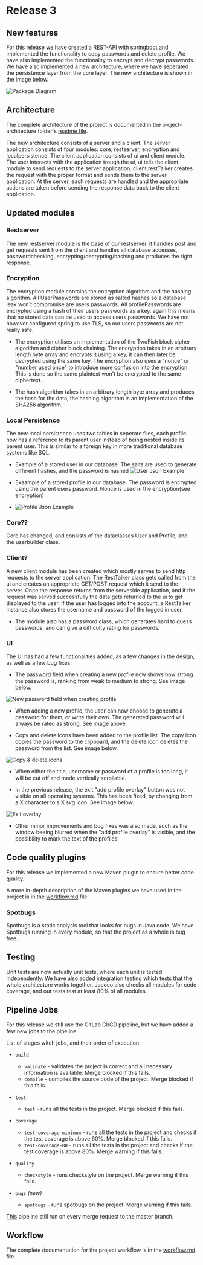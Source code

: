 # Release 3

## New features

For this release we have created a REST-API with springboot and implemented the functionality to copy passwords and delete profile. We have also implemented the functionality to encrypt and decrypt passwords. We have also implemented a new architecture, where we have seperated the persistence layer from the core layer. The new architecture is shown in the image below.

![Package Diagram](..\project-architecture\PUML-diagrams\PackageDiagram.png)

## Architecture

The complete architecture of the project is documented in the project-architecture folder's [readme file](../project-architecture\readme.md).

The new architecture consists of a server and a client. The server application consists of four modules: core, restserver, encryption and localpersistence. The client application consists of ui and client module. The user interacts with the application trough the ui, ui tells the client module to send requests to the server application. client.restTalker creates the request with the proper format and sends them to the server application. At the server, each requests are handled and the appropriate actions are taken before sending the response data back to the client application.

## Updated modules

### Restserver

The new restserver module is the base of our restserver. it handles post and get requests sent from the client and handles all database accesses, passwordchecking, encrypting/decrypting/hashing and produces the right response.


### Encryption

The encryption module contains the encryption algorithm and the hashing algorithm. All UserPasswords are stored as salted hashes so a database leak won´t compromise are users passwords. All profilePasswords are encrypted using a hash of their users passwords as a key, again this means that no stored data can be used to access users passwords. We have not however configured spring to use TLS, so our users passwords are not really safe.

- The encryption utilises an implementation of the TwoFish block cipher algorithm and cipher block chaining. The encryption takes in an arbitrary length byte array and encrypts it using a key, it can then later be decrypted using the same key. The encryption also uses a "nonce" or "number used once" to introduce more confusion into the encryption. This is done so the same plaintext won't be encrypted to the same ciphertext.

- The hash algorithm takes in an arbitrary length byte array and produces the hash for the data, the hashing algorithm is an implementation of the SHA256 algorithm.

### Local Persistence

The new local persistence uses two tables in seperate files, each profile now has a reference to its parent user instead of being nested inside its parent user. This is similar to a foreign key in more traditional database systems like SQL.

- Example of a stored user in our database. The salts are used to generate different hashes, and the password is hashed
![User Json Example](../images/release3_user_json_example.png)

- Exaample of a stored profile in our database. The password is encrypted using the parent users password. Nonce is used in the encryption(see encryption)
- ![Profile Json Example](../images/release3_profile_json_example.png)

### Core??

Core has changed, and consists of the dataclasses User and Profile, and the userbuilder class. 

### Client?

<!-- Changes in client -->
A new client module has been created which mostly serves to send http requests to the server application. The RestTalker class gets called from the ui and creates an appropriate GET/POST request which it send to the server. Once the response returns from the serveside application, and if the request was served successfully the data gets returned to the ui to get displayed to the user. If the user has logged into the account, a RestTalker instance also stores the username and password of the logged in user. 

- The module also has a password class, which generates hard to guess passwords, and can give a difficulty rating for passwords. 


### UI

<!-- Changes in UI -->

The UI has had a few functionalities added, as a few changes in the design, as well as a few bug fixes:

- The password field when creating a new profile now shows how strong the password is, ranking from weak to medium to strong. See image below.

![New password field when creating profile](../images/release3_password_field.png)

- When adding a new profile, the user can now choose to generate a password for them, or write their own. The generated password will always be rated as strong. See image above.

- Copy and delete icons have been added to the profile list. The copy icon copies the password to the clipboard, and the delete icon deletes the password from the list. See image below.

![Copy & delete icons](../images/release3_copy_delete_icons.png)

- When either the title, username or password of a profile is too long, it will be cut off and made vertically scrollable.

- In the previous release, the exit "add profile overlay" button was not visible on all operating systems. This has been fixed, by changing from a X character to a X svg icon. See image below.

![Exit overlay](../images/release3_exit_overlay.png)

- Other minor improvements and bug fixes was also made, such as the window beeing blurred when the "add profile overlay" is visible, and the possibility to mark the text of the profiles.

## Code quality plugins

For this release we implemented a new Maven plugin to ensure better code quality.

A more in-depth description of the Maven plugins we have used in the project is in the [workflow.md](../workflow.md) file.

### Spotbugs

Spotbugs is a static analysis tool that looks for bugs in Java code. We have Spotbugs running in every module, so that the project as a whole is bug free. <!-- Rephrase -->

## Testing

<!-- Changes in testing -->

<!-- improved testing, ui testing -->
Unit tests are now actually unit tests, where each unit is tested independently. We have also added integration testing which tests that the whole architecture works together. Jacoco also checks all modules for code coverage, and our tests test at least 80% of all modules.

## Pipeline Jobs

For this release we still use the GitLab CI/CD pipeline, but we have added a few new jobs to the pipeline.

List of stages witch jobs, and their order of execution:

- `build`
  - `validate` - validates the project is correct and all necessary information is available. Merge blocked if this fails.
  - `compile` - compiles the source code of the project. Merge blocked if this fails.

- `test`
  - `test` - runs all the tests in the project. Merge blocked if this fails.

- `coverage`
  - `test-coverage-minimum` - runs all the tests in the project and checks if the test coverage is above 60%. Merge blocked if this fails.
  - `test-coverage-80` - runs all the tests in the project and checks if the test coverage is above 80%. Merge warning if this fails.

- `quality`
  - `checkstyle` - runs checkstyle on the project. Merge warning if this fails.

- `bugs` *(new)*
  - `spotbugs` - runs spotbugs on the project. Merge warning if this fails.

[This](../../.gitlab-ci.yml) pipeline still run on every merge request to the master branch.

## Workflow

The complete documentation for the project workflow is in the [workflow.md](../workflow.md) file.

<!--

I tillegg til dokumentasjon i samsvar med tidligere krav skal dere denne gangen lage UML diagram som forelest.

!-  Et pakkedigram for løsningen
!- Et klassediagram for viktigste deler av systemet
!- Et sekvensdiagram for et viktig brukstilfelle, som viser koblingen mellom brukerinteraksjon og hva som skjer inni systemet inkl. REST-kall.

!- Dokumentasjon av REST-tjenesten, altså (format for) forespørslene som støttes.

*- dokumentasjon for hver release må plasseres i en egen mappe, så den tredje innleveringsdokumentasjonen må plasseres i gr22nn/docs/release3

I tillegg til overnevnte krav vil alle tidligere krav også være viktige, så se over tidligere kriterier, og bruk dem også!

Innlevering 2:

- dokumentasjon (readme filer og kommentarer) må oppdateres
*- dokumentasjon for hver release må plasseres i en egen mappe, så den andre innleveringsdokumentasjonen må plasseres i gr22nn/docs/release2
!- dokumentere arkitektur med minst et diagram (bruk PlantUML) i tillegg til teksten i readme
?- dokumentere valg knyttet til arbeidsvaner, arbeidsflyt og kodekvalitet (f.eks. tilnærming til testing, verktøy for sjekking av kodekvalitet og innstillinger for dem)

-->